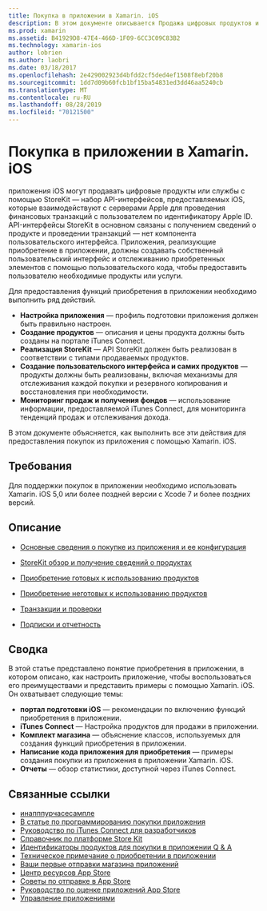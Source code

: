 ```yaml
---
title: Покупка в приложении в Xamarin. iOS
description: В этом документе описывается Продажа цифровых продуктов и служб с помощью API-интерфейсов StoreKit. Он содержит ссылки на руководства, которые обсуждают конфигурацию, потребляемые продукты, непотребленные продукты, транзакции, подписки и многое другое.
ms.prod: xamarin
ms.assetid: B41929D8-47E4-466D-1F09-6CC3C09C83B2
ms.technology: xamarin-ios
author: lobrien
ms.author: laobri
ms.date: 03/18/2017
ms.openlocfilehash: 2e429002923d4bfdd2cf5ded4ef1508f8ebf20b8
ms.sourcegitcommit: 1dd7d09b60fcb1bf15ba54831ed3dd46aa5240cb
ms.translationtype: MT
ms.contentlocale: ru-RU
ms.lasthandoff: 08/28/2019
ms.locfileid: "70121500"
---
```

# <a name="in-app-purchasing-in-xamarinios"></a>Покупка в приложении в Xamarin. iOS

приложения iOS могут продавать цифровые продукты или службы с помощью StoreKit — набор API-интерфейсов, предоставляемых iOS, которые взаимодействуют с серверами Apple для проведения финансовых транзакций с пользователем по идентификатору Apple ID. API-интерфейсы StoreKit в основном связаны с получением сведений о продукте и проведении транзакций — нет компонента пользовательского интерфейса. Приложения, реализующие приобретение в приложении, должны создавать собственный пользовательский интерфейс и отслеживанию приобретенных элементов с помощью пользовательского кода, чтобы предоставить пользователю необходимые продукты или услуги.

Для предоставления функций приобретения в приложении необходимо выполнить ряд действий.

- **Настройка приложения** — профиль подготовки приложения должен быть правильно настроен.
- **Создание продуктов** — описания и цены продукта должны быть созданы на портале iTunes Connect.
- **Реализация StoreKit** — API StoreKit должен быть реализован в соответствии с типами продаваемых продуктов.
- **Создание пользовательского интерфейса и самих продуктов** — продукты должны быть реализованы, включая механизмы для отслеживания каждой покупки и резервного копирования и восстановления при необходимости.
- **Мониторинг продаж и получения фондов** — использование информации, предоставляемой iTunes Connect, для мониторинга тенденций продаж и отслеживания дохода.

В этом документе объясняется, как выполнить все эти действия для предоставления покупок из приложения с помощью Xamarin. iOS.

## <a name="requirements"></a>Требования

Для поддержки покупок в приложении необходимо использовать Xamarin. iOS 5,0 или более поздней версии с Xcode 7 и более поздних версий.

## <a name="contents"></a>Описание

- [Основные сведения о покупке из приложения и ее конфигурация](~/ios/platform/in-app-purchasing/in-app-purchase-basics-and-configuration.md)

- [StoreKit обзор и получение сведений о продуктах](~/ios/platform/in-app-purchasing/store-kit-overview-and-retreiving-product-information.md)

- [Приобретение готовых к использованию продуктов](~/ios/platform/in-app-purchasing/purchasing-consumable-products.md)

- [Приобретение неготовых к использованию продуктов](~/ios/platform/in-app-purchasing/purchasing-non-consumable-products.md)

- [Транзакции и проверки](~/ios/platform/in-app-purchasing/transactions-and-verification.md)

- [Подписки и отчетность](~/ios/platform/in-app-purchasing/subscriptions-and-reporting.md)

## <a name="summary"></a>Сводка

В этой статье представлено понятие приобретения в приложении, в котором описано, как настроить приложение, чтобы воспользоваться его преимуществами и представить примеры с помощью Xamarin. iOS. Он охватывает следующие темы:

- **портал подготовки iOS** — рекомендации по включению функций приобретения в приложении.
- **iTunes Connect** — Настройка продуктов для продажи в приложении.
- **Комплект магазина** — объяснение классов, используемых для создания функций приобретения в приложении.
- **Написание кода приложения для приобретения** — примеры создания покупки из приложения в приложении Xamarin. iOS.
- **Отчеты** — обзор статистики, доступной через iTunes Connect.


## <a name="related-links"></a>Связанные ссылки

- [инапппурчасесампле](https://docs.microsoft.com/samples/xamarin/ios-samples/storekit/)
- [В статье по программированию покупки приложения](https://developer.apple.com/library/ios/documentation/NetworkingInternet/Conceptual/StoreKitGuide/Introduction.html)
- [Руководство по iTunes Connect для разработчиков](https://developer.apple.com/library/ios/documentation/LanguagesUtilities/Conceptual/iTunesConnect_Guide/iTunesConnect_Guide.pdf)
- [Справочник по платформе Store Kit](https://developer.apple.com/library/ios/documentation/StoreKit/Reference/StoreKit_Collection/StoreKit_Collection.pdf)
- [Идентификаторы продуктов для покупки в приложении Q & A](https://developer.apple.com/library/ios/#qa/qa1329/_index.html)
- [Техническое примечание о приобретении в приложении](https://developer.apple.com/library/ios/#technotes/tn2259/_index.html)
- [Ваши первые отправки магазина приложений](https://developer.apple.com/library/ios/documentation/IDEs/Conceptual/AppDistributionGuide/Introduction/Introduction.html)
- [Центр ресурсов App Store](https://developer.apple.com/appstore/index.html)
- [Советы по отправке в App Store](https://developer.apple.com/appstore/resources/submission/tips.html)
- [Руководство по оценке приложений App Store](https://developer.apple.com/appstore/resources/approval/guidelines.html)
- [Управление приложениями](https://developer.apple.com/appstore/resources/managing/index.html)

